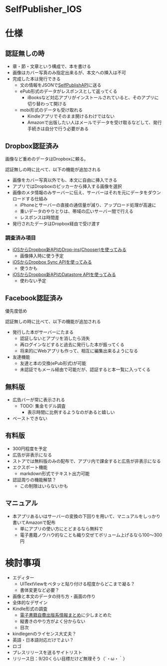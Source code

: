SelfPublisher_IOS
=================

# 仕様

## 認証無しの時

- 章・節・文章という構成で、本を書ける
- 画像はカバー写真のみ指定出来るが、本文への挿入は不可
- 完成した本は発行できる
  * 文の情報をJSONで[SelfPublishAPI](https://github.com/mono0926/SelfPublishAPI)に送る
  * ePub形式のデータがレスポンスとして返ってくる
    - iBooksなど対応アプリがインストールされていると、そのアプリに切り替わって開ける
  * mobi形式のデータも受け取れる
    - Kindleアプリでそのまま開けるわけではない
    - Amazonで出版したい人はメールでデータを受け取るなどして、発行手続きは自分で行う必要がある
  
## Dropbox認証済み

画像など重めのデータはDropboxに頼る。

認証無しの時に比べて、以下の機能が追加される

- 画像をカバー写真以外でも、本文に自由に挿入できる
- アプリではDropboxのピッカーから挿入する画像を選択
- 画像のメタ情報のみサーバーに伝え、サーバーはそれを元にデータをダウンロードする仕組み
  * iPhoneとサーバーの直接の通信量が減り、アップロード処理が高速に
  * 重いデータのやりとりは、帯域の広いサーバー間で行える
  * レスポンスは時間差
- 発行されたデータはDropbox経由で受け渡す

### 調査済み項目

- [iOSからDropbox新APIのDrop-ins(Chooser)を使ってみる](http://mono0926.github.io/blog/2013/07/17/dropbox/)
  * 画像挿入時に使う予定
- [iOSからDropbox Sync APIを使ってみる](http://mono0926.github.io/blog/2013/07/19/dropbox/)
  * 使うかも
- [iOSからDropbox新APIのDatastore APIを使ってみる](http://mono0926.github.io/blog/2013/07/18/dropbox/)
  * 使わない予定
  
## Facebook認証済み

優先度低め

認証無しの時に比べて、以下の機能が追加される

- 発行した本がサーバーにたまる
  * 認証しないとアプリを消したら消失
  * 再ログインなどすると過去に発行した本が振ってくる
  * 将来的にWebアプリも作って、相互に編集出来るようになる
- 友達機能
  * 友達と本の交換(ePub形式)が可能
  * 未認証でもメール経由で可能だが、認証すると本一覧に入ってくる



## 無料版

- 広告バーが常に表示される
  * TODO: 集金モデル調査
    - 表示時間に比例するようなのがあると嬉しい
- ペーストできない

## 有料版

- 300円程度を予定
- 広告が非表示になる
- ストアでは無料版のみの配布で、アプリ内で課金すると広告が非表示になる
- エクスポート機能
  * markdown形式でテキスト出力可能
- 認証周りの機能解禁？
  * この制限はいらないかも

## マニュアル

- 本アプリあるいはサーバーの変換の下回りを用いて、マニュアルをしっかり書いてAmazonで配布
  * 単にアプリの使い方にとどまるなら無料で
  * 電子書籍ノウハウ的なことも織り交ぜてボリューム上げるなら100〜300円
  
# 検討事項

- エディター
  * UITextViewをペタッと貼り付ける程度からどこまで凝る？
  * 書体変更など必要？
- 画像と本文のデータの持ち方・画面の作り
- 全体的なデザイン
- Kindle形式の調査
  * [電子書籍自費出版系情報まとめ](http://mono0926.github.io/blog/2013/07/14/self-publish/)に少しまとめた
  * 縦書きのやり方がよく分からない
  * 目次
- kindlegenのライセンス大丈夫？
- 英語・日本語対応だけでよい？
- ロゴ
- プレスリリースを送るサイトリスト
- リリース日：9/20くらい目標だけど無理そう（´・ω・｀）
